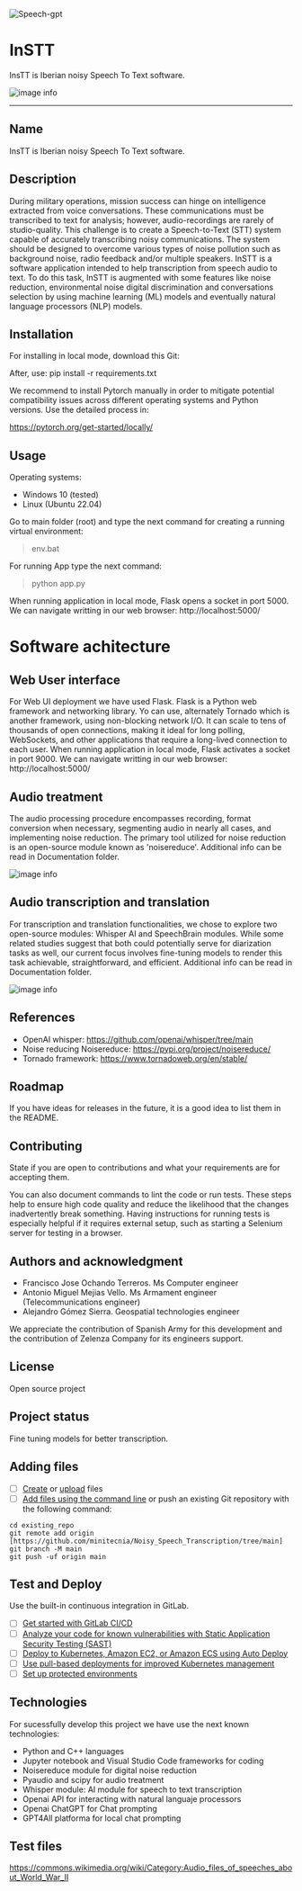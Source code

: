 ![Speech-gpt](https://github.com/minitecnia/Noisy_Speech_Transcription/assets/50556907/959bb27e-004f-4c66-a004-2cca3795ae8f)

# InSTT
InsTT is Iberian noisy Speech To Text software.

![image info](images/instt2.jpg)
***

## Name
InsTT is Iberian noisy Speech To Text software.

## Description
During military operations, mission success can hinge on intelligence extracted from voice conversations. These communications must be transcribed to text for analysis; however, audio-recordings are rarely of studio-quality. This challenge is to create a Speech-to-Text (STT) system capable of accurately transcribing noisy communications. The system should be designed to overcome various types of noise pollution such as background noise, radio feedback and/or multiple speakers.
InSTT is a software application intended to help transcription from speech audio to text. To do this task, InSTT is augmented with some features like noise reduction, environmental noise digital discrimination and conversations selection by using machine learning (ML) models and eventually natural language processors (NLP) models.

## Installation

For installing in local mode, download this Git:

After, use: pip install -r requirements.txt

We recommend to install Pytorch manually in order to mitigate potential compatibility issues across different operating systems and Python versions. Use the detailed process in:

https://pytorch.org/get-started/locally/

## Usage

Operating systems:

- Windows 10 (tested)
- Linux (Ubuntu 22.04)

Go to main folder (root) and type the next command for creating a running virtual environment:

> env.bat

For running App type the next command:

> python app.py

When running application in local mode, Flask opens a socket in port 5000. We can navigate writting in our web browser: http://localhost:5000/

# Software achitecture

## Web User interface

For Web UI deployment we have used Flask. Flask is a Python web framework and networking library. Yo can use, alternately Tornado which is another framework, using non-blocking network I/O. It can scale to tens of thousands of open connections, making it ideal for long polling, WebSockets, and other applications that require a long-lived connection to each user. When running application in local mode, Flask activates a socket in port 9000. We can navigate writting in our web browser: http://localhost:5000/

## Audio treatment

The audio processing procedure encompasses recording, format conversion when necessary, segmenting audio in nearly all cases, and implementing noise reduction. The primary tool utilized for noise reduction is an open-source module known as 'noisereduce'. Additional info can be read in Documentation folder.

![image info](images/Audio-flowchart.png)

## Audio transcription and translation

For transcription and translation functionalities, we chose to explore two open-source modules: Whisper AI and SpeechBrain modules. While some related studies suggest that both could potentially serve for diarization tasks as well, our current focus involves fine-tuning models to render this task achievable, straightforward, and efficient. Additional info can be read in Documentation folder.

![image info](images/Data-flowchart.png)

## References

- OpenAI whisper: https://github.com/openai/whisper/tree/main
- Noise reducing Noisereduce: https://pypi.org/project/noisereduce/
- Tornado framework: https://www.tornadoweb.org/en/stable/

## Roadmap
If you have ideas for releases in the future, it is a good idea to list them in the README.

## Contributing
State if you are open to contributions and what your requirements are for accepting them.

You can also document commands to lint the code or run tests. These steps help to ensure high code quality and reduce the likelihood that the changes inadvertently break something. Having instructions for running tests is especially helpful if it requires external setup, such as starting a Selenium server for testing in a browser.

## Authors and acknowledgment
- Francisco Jose Ochando Terreros. Ms Computer engineer 
- Antonio Miguel Mejias Vello. Ms Armament engineer (Telecommunications engineer)
- Alejandro Gómez Sierra. Geospatial technologies engineer

We appreciate the contribution of Spanish Army for this development and the contribution of Zelenza Company for its engineers support.

## License
Open source project

## Project status
Fine tuning models for better transcription.

## Adding files

- [ ] [Create](https://docs.gitlab.com/ee/user/project/repository/web_editor.html#create-a-file) or [upload](https://docs.gitlab.com/ee/user/project/repository/web_editor.html#upload-a-file) files
- [ ] [Add files using the command line](https://docs.gitlab.com/ee/gitlab-basics/add-file.html#add-a-file-using-the-command-line) or push an existing Git repository with the following command:

```
cd existing_repo
git remote add origin [https://github.com/minitecnia/Noisy_Speech_Transcription/tree/main]
git branch -M main
git push -uf origin main
```
## Test and Deploy

Use the built-in continuous integration in GitLab.

- [ ] [Get started with GitLab CI/CD](https://docs.gitlab.com/ee/ci/quick_start/index.html)
- [ ] [Analyze your code for known vulnerabilities with Static Application Security Testing (SAST)](https://docs.gitlab.com/ee/user/application_security/sast/)
- [ ] [Deploy to Kubernetes, Amazon EC2, or Amazon ECS using Auto Deploy](https://docs.gitlab.com/ee/topics/autodevops/requirements.html)
- [ ] [Use pull-based deployments for improved Kubernetes management](https://docs.gitlab.com/ee/user/clusters/agent/)
- [ ] [Set up protected environments](https://docs.gitlab.com/ee/ci/environments/protected_environments.html)

## Technologies
For sucessfully develop this project we have use the next known technologies:
- Python and C++ languages
- Jupyter notebook and Visual Studio Code frameworks for coding
- Noisereduce module for digital noise reduction
- Pyaudio and scipy for audio treatment
- Whisper module: AI module for speech to text transcription
- Openai API for interacting with natural languaje processors
- Openai ChatGPT for Chat prompting
- GPT4All platforma for local chat prompting

## Test files
https://commons.wikimedia.org/wiki/Category:Audio_files_of_speeches_about_World_War_II

